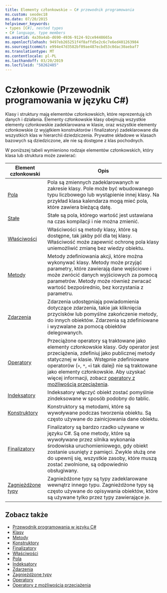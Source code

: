 ```yaml
---
title: Elementy członkowskie — C# przewodnik programowania
ms.custom: seodec18
ms.date: 07/20/2015
helpviewer_keywords:
- types [C#], nested types
- C# language, type members
ms.assetid: 4a30a4ab-d690-4936-9124-92ce9448665a
ms.openlocfilehash: 9497eb265251f4f8affd5e2c6c7e6ed401263984
ms.sourcegitcommit: e994e47d3582bf09ae487ecbd53c0dac30aebaf7
ms.translationtype: MT
ms.contentlocale: pl-PL
ms.lasthandoff: 03/20/2019
ms.locfileid: "58262485"
---
```

# <a name="members-c-programming-guide"></a>Członkowie (Przewodnik programowania w języku C#)
Klasy i struktury mają elementów członkowskich, które reprezentują ich danych i działania. Elementy członkowskie klasy obejmują wszystkie elementy członkowskie zadeklarowana w klasie, oraz wszystkie elementy członkowskie (z wyjątkiem konstruktorów i finalizatory) zadeklarowane dla wszystkich klas w hierarchii dziedziczenia. Prywatne składowe w klasach bazowych są dziedziczone, ale nie są dostępne z klas pochodnych.  
  
 W poniższej tabeli wymieniono rodzaje elementów członkowskich, który klasa lub struktura może zawierać:  
  
|Element członkowski|Opis|  
|------------|-----------------|  
|[Pola](../../../csharp/programming-guide/classes-and-structs/fields.md)|Pola są zmiennych zadeklarowanych w zakresie klasy. Pole może być wbudowanego typu liczbowego lub wystąpienie innej klasy. Na przykład klasa kalendarza mogą mieć pola, które zawiera bieżącą datę.|  
|[Stałe](../../../csharp/programming-guide/classes-and-structs/constants.md)|Stałe są pola, którego wartość jest ustawiana na czas kompilacji i nie można zmienić.|  
|[Właściwości](../../../csharp/programming-guide/classes-and-structs/properties.md)|Właściwości są metody klasy, które są dostępne, tak jakby pól dla tej klasy. Właściwość może zapewnić ochronę pola klasy uniemożliwić zmianę bez wiedzy obiektu.|  
|[Metody](../../../csharp/programming-guide/classes-and-structs/methods.md)|Metody zdefiniowania akcji, które można wykonywać klasy. Metody może przyjąć parametry, które zawierają dane wejściowe i może zwrócić danych wyjściowych za pomocą parametrów. Metody może również zwracać wartość bezpośrednio, bez korzystania z parametru.|  
|[Zdarzenia](../../../csharp/programming-guide/events/index.md)|Zdarzenia udostępniają powiadomienia dotyczące zdarzenia, takie jak kliknięcia przycisków lub pomyślne zakończenie metody, do innych obiektów. Zdarzenia są zdefiniowane i wyzwalane za pomocą obiektów delegowanych.|  
|[Operatory](../../../csharp/programming-guide/statements-expressions-operators/operators.md)|Przeciążone operatory są traktowane jako elementy członkowskie klasy. Gdy operator jest przeciążenia, zdefiniuj jako publicznej metody statycznej w klasie. Wstępnie zdefiniowane operatorów (`+`, `*`, `<`i tak dalej) nie są traktowane jako elementy członkowskie. Aby uzyskać więcej informacji, zobacz [operatory z możliwością przeciążenia](../../../csharp/programming-guide/statements-expressions-operators/overloadable-operators.md).|  
|[Indeksatory](../../../csharp/programming-guide/indexers/index.md)|Indeksatory włączyć obiekt zostać pomyślnie zindeksowane w sposób podobny do tablic.|  
|[Konstruktory](../../../csharp/programming-guide/classes-and-structs/constructors.md)|Konstruktory są metodami, które są wywoływane podczas tworzenia obiektu. Są często używane do zainicjowania dane obiektu.|  
|[Finalizatory](../../../csharp/programming-guide/classes-and-structs/destructors.md)|Finalizatory są bardzo rzadko używane w języku C#. Są one metody, które są wywoływane przez silnika wykonania środowiska uruchomieniowego, gdy obiekt zostanie usunięty z pamięci. Zwykle służą one do upewnij się, wszystkie zasoby, które muszą zostać zwolnione, są odpowiednio obsługiwany.|  
|[Zagnieżdżone typy](../../../csharp/programming-guide/classes-and-structs/nested-types.md)|Zagnieżdżone typy są typy zadeklarowane wewnątrz innego typu. Zagnieżdżone typy są często używane do opisywania obiektów, które są używane tylko przez typy zawierające je.|  
  
## <a name="see-also"></a>Zobacz także

- [Przewodnik programowania w języku C#](../../../csharp/programming-guide/index.md)
- [Klasy](../../../csharp/programming-guide/classes-and-structs/classes.md)
- [Metody](../../../csharp/programming-guide/classes-and-structs/methods.md)
- [Konstruktory](../../../csharp/programming-guide/classes-and-structs/constructors.md)
- [Finalizatory](../../../csharp/programming-guide/classes-and-structs/destructors.md)
- [Właściwości](../../../csharp/programming-guide/classes-and-structs/properties.md)
- [Pola](../../../csharp/programming-guide/classes-and-structs/fields.md)
- [Indeksatory](../../../csharp/programming-guide/indexers/index.md)
- [Zdarzenia](../../../csharp/programming-guide/events/index.md)
- [Zagnieżdżone typy](../../../csharp/programming-guide/classes-and-structs/nested-types.md)
- [Operatory](../../../csharp/programming-guide/statements-expressions-operators/operators.md)
- [Operatory z możliwością przeciążenia](../../../csharp/programming-guide/statements-expressions-operators/overloadable-operators.md)
